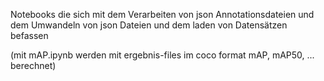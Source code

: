 Notebooks die sich mit dem Verarbeiten von json Annotationsdateien und dem Umwandeln von json Dateien und dem laden von Datensätzen befassen

(mit mAP.ipynb werden mit ergebnis-files im coco format mAP, mAP50, ... berechnet)
